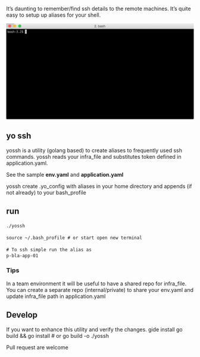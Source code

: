 It’s daunting to remember/find ssh details to the remote machines.
It’s quite easy to setup up aliases for your shell.

![yossh](https://github.com/yogeshsr/yossh/blob/master/tty.gif "yossh")

## yo ssh
yossh is a utility (golang based) to create aliases to frequently used ssh commands.
yossh reads your infra_file and substitutes token defined in application.yaml.

See the sample **env.yaml** and **application.yaml**

yossh create .yo_config with aliases in your home directory and appends (if not already) to your bash_profile

## run
    ./yossh

    source ~/.bash_profile # or start open new terminal
    
    # To ssh simple run the alias as
    p-bla-app-01
    
### Tips
In a team environment it will be useful to have a shared repo for infra_file.
You can create a separate repo (internal/private) to share your env.yaml and update infra_file path in application.yaml

## Develop
If you want to enhance this utility and verify the changes.
    gide install
    go build && go install # or 
    go build -o ./yossh

Pull request are welcome
    

